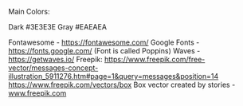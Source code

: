 Main Colors:

Dark #3E3E3E
Gray #EAEAEA

Fontawesome - https://fontawesome.com/
Google Fonts - https://fonts.google.com/ (Font is called Poppins)
Waves - https://getwaves.io/
Freepik: https://www.freepik.com/free-vector/messages-concept-illustration_5911276.htm#page=1&query=messages&position=14
https://www.freepik.com/vectors/box Box vector created by stories - www.freepik.com
